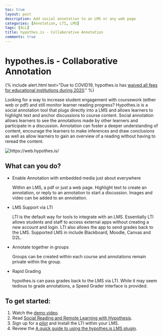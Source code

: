 ```yaml
---
toc: true
layout: post
description: Add social annotation to an LMS or any web page
categories: [Annotation, LTI, LMS]
tags: [ALL]
title: hypothes.is - Collaborative Annotation
comments: true
---
```

# hypothes.is - Collaborative Annotation

{% include alert.html text="Due to COVID19, hypothes.is has [waived all fees for educational institutions during 2020](https://web.hypothes.is/blog/hypothesis-for-instructional-continuity-during-covid-19/)." %}

Looking for a way to increase student engagement with coursework (either web or pdf) and still monitor learner reading progress? Hypothes.is is a social annotation tool that plugs directly into a LMS and allows learners to highlight text and anchor discussions to course content. Social annotation allows learners to see the annotations made by other learners and participate in a discussion. Annotation can foster a deeper understanding of content, encourage the learners to make inferences and draw conclusions as well as allow learners to gain an overview of a reading without having to reread the content.

![]({{site.baseurl}}/images/hypothes-is.png "https://web.hypothes.is/")

## What can you do?
- Enable Annotation with embedded media just about everywhere

  Within an LMS, a pdf or just a web page. Highlight text to create an annotation, or reply to an annotation to start a discussion. Images and video can be added to an annotation.

- LMS Support via LTI

  LTI is the default way for tools to integrate with an LMS. Essentially LTI allows students and staff to access external apps without creating a new account and login. LTI also allows the app to send grades back to the LMS. Supported LMS in include Blackboard, Moodle, Canvas and D2L.

- Annotate together in groups

  Groups can be created within each course and annotations remain private within the group.

- Rapid Grading

  hypothes.is can pass grades back to the LMS via LTI. While it may seem tedious to grade annotations, a Speed Grader interface is provided.

## To get started:
1. Watch the [demo video](https://youtu.be/N4QPxr6cN7Q).
1. Read [Social Reading and Remote Learning with Hypothesis](https://web.hypothes.is/blog/social-reading-and-remote-learning-with-hypothesis/).
1. Sign up for a [pilot](https://web.hypothes.is/education/lms/) and Install the LTI within your LMS.
1. Review the [A quick guide to using the hypothes.is LMS plugin](https://digitocentrism.com/teaching-2/a-quick-guide-to-using-the-hypothes-is-lms-plugin/).
